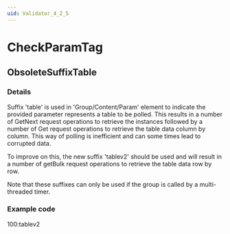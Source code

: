 ```yaml
---
uid: Validator_4_2_5
---
```


# CheckParamTag

## ObsoleteSuffixTable

<!-- Description, Properties, ... sections are auto-generated. -->
<!-- REPLACE ME AUTO-GENERATION -->

### Details

Suffix 'table' is used in 'Group/Content/Param' element to indicate the provided parameter represents a table to be polled.
This results in a number of GetNext request operations to retrieve the instances followed by a number of Get request operations to retrieve the table data column by column. This way of polling is inefficient and can some times lead to corrupted data.

To improve on this, the new suffix 'tablev2' should be used and will result in a number of getBulk request operations to retrieve the table data row by row.

Note that these suffixes can only be used if the group is called by a multi-threaded timer.

### Example code

<Param>100:tablev2</Param>
